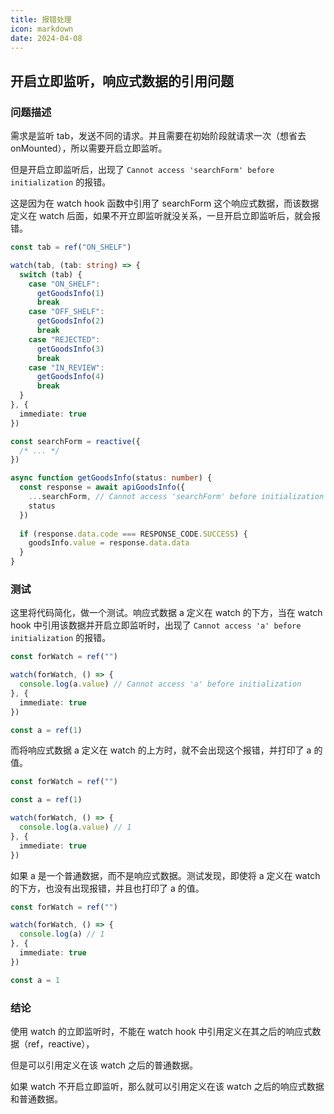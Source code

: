 ```yaml
---
title: 报错处理
icon: markdown
date: 2024-04-08
---
```


## 开启立即监听，响应式数据的引用问题

### 问题描述

需求是监听 tab，发送不同的请求。并且需要在初始阶段就请求一次（想省去 onMounted），所以需要开启立即监听。

但是开启立即监听后，出现了 `Cannot access 'searchForm' before initialization` 的报错。

这是因为在 watch hook 函数中引用了 searchForm 这个响应式数据，而该数据定义在 watch 后面，如果不开立即监听就没关系，一旦开启立即监听后，就会报错。

```ts
const tab = ref("ON_SHELF")

watch(tab, (tab: string) => {
  switch (tab) {
    case "ON_SHELF":
      getGoodsInfo(1)
      break
    case "OFF_SHELF":
      getGoodsInfo(2)
      break
    case "REJECTED":
      getGoodsInfo(3)
      break
    case "IN_REVIEW":
      getGoodsInfo(4)
      break
  }
}, {
  immediate: true
})

const searchForm = reactive({
  /* ... */
})

async function getGoodsInfo(status: number) {
  const response = await apiGoodsInfo({
    ...searchForm, // Cannot access 'searchForm' before initialization
    status
  })
  
  if (response.data.code === RESPONSE_CODE.SUCCESS) {
    goodsInfo.value = response.data.data
  }
}
```

### 测试

这里将代码简化，做一个测试。响应式数据 a 定义在 watch 的下方，当在 watch hook 中引用该数据并开启立即监听时，出现了 `Cannot access 'a' before initialization` 的报错。

```ts
const forWatch = ref("")

watch(forWatch, () => {
  console.log(a.value) // Cannot access 'a' before initialization
}, {
  immediate: true
})

const a = ref(1)
```

而将响应式数据 a 定义在 watch 的上方时，就不会出现这个报错，并打印了 a 的值。

```ts
const forWatch = ref("")

const a = ref(1)

watch(forWatch, () => {
  console.log(a.value) // 1
}, {
  immediate: true
})
```

如果 a 是一个普通数据，而不是响应式数据。测试发现，即使将 a 定义在 watch 的下方，也没有出现报错，并且也打印了 a 的值。

```ts
const forWatch = ref("")

watch(forWatch, () => {
  console.log(a) // 1
}, {
  immediate: true
})

const a = 1
```

### 结论

使用 watch 的立即监听时，不能在 watch hook 中引用定义在其之后的响应式数据（ref，reactive），

但是可以引用定义在该 watch 之后的普通数据。

如果 watch 不开启立即监听，那么就可以引用定义在该 watch 之后的响应式数据和普通数据。
